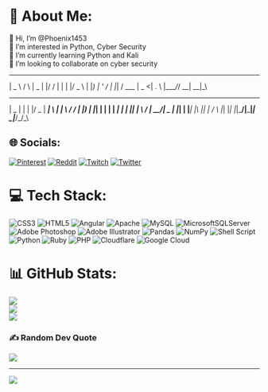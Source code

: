 # 💫 About Me:
👋 Hi, I’m @Phoenix1453<br>👀 I’m interested in Python, Cyber Security<br>🌱 I’m currently learning Python and Kali<br>💞️ I’m looking to collaborate on cyber security

 ____    _    ____  _  __
|  _ \  / \  |  _ \| |/ /
| | | |/ _ \ | |_) | ' / 
| |_| / ___ \|  _ <| . \ 
|____/_/   \_\_| \_\_|\_\
                         
 ____  _   _  ___  _____ _   _ _____  __
|  _ \| | | |/ _ \| ____| \ | |_ _\ \/ /
| |_) | |_| | | | |  _| |  \| || | \  / 
|  __/|  _  | |_| | |___| |\  || | /  \ 
|_|   |_| |_|\___/|_____|_| \_|___/_/\_\


## 🌐 Socials:
[![Pinterest](https://img.shields.io/badge/Pinterest-%23E60023.svg?logo=Pinterest&logoColor=white)](https://pinterest.com/@haciogullariserhat) [![Reddit](https://img.shields.io/badge/Reddit-%23FF4500.svg?logo=Reddit&logoColor=white)](https://reddit.com/user/Long-Mud7641) [![Twitch](https://img.shields.io/badge/Twitch-%239146FF.svg?logo=Twitch&logoColor=white)](https://twitch.tv/serhatpotter) [![Twitter](https://img.shields.io/badge/Twitter-%231DA1F2.svg?logo=Twitter&logoColor=white)](https://twitter.com/@SerhatK2000) 

# 💻 Tech Stack:
![CSS3](https://img.shields.io/badge/css3-%231572B6.svg?style=for-the-badge&logo=css3&logoColor=white) ![HTML5](https://img.shields.io/badge/html5-%23E34F26.svg?style=for-the-badge&logo=html5&logoColor=white) ![Angular](https://img.shields.io/badge/angular-%23DD0031.svg?style=for-the-badge&logo=angular&logoColor=white) ![Apache](https://img.shields.io/badge/apache-%23D42029.svg?style=for-the-badge&logo=apache&logoColor=white) ![MySQL](https://img.shields.io/badge/mysql-%2300f.svg?style=for-the-badge&logo=mysql&logoColor=white) ![MicrosoftSQLServer](https://img.shields.io/badge/Microsoft%20SQL%20Sever-CC2927?style=for-the-badge&logo=microsoft%20sql%20server&logoColor=white) ![Adobe Photoshop](https://img.shields.io/badge/adobephotoshop-%2331A8FF.svg?style=for-the-badge&logo=adobephotoshop&logoColor=white) ![Adobe Illustrator](https://img.shields.io/badge/adobeillustrator-%23FF9A00.svg?style=for-the-badge&logo=adobeillustrator&logoColor=white) ![Pandas](https://img.shields.io/badge/pandas-%23150458.svg?style=for-the-badge&logo=pandas&logoColor=white) ![NumPy](https://img.shields.io/badge/numpy-%23013243.svg?style=for-the-badge&logo=numpy&logoColor=white) ![Shell Script](https://img.shields.io/badge/shell_script-%23121011.svg?style=for-the-badge&logo=gnu-bash&logoColor=white) ![Python](https://img.shields.io/badge/python-3670A0?style=for-the-badge&logo=python&logoColor=ffdd54) ![Ruby](https://img.shields.io/badge/ruby-%23CC342D.svg?style=for-the-badge&logo=ruby&logoColor=white) ![PHP](https://img.shields.io/badge/php-%23777BB4.svg?style=for-the-badge&logo=php&logoColor=white) ![Cloudflare](https://img.shields.io/badge/Cloudflare-F38020?style=for-the-badge&logo=Cloudflare&logoColor=white) ![Google Cloud](https://img.shields.io/badge/Google%20Cloud-%234285F4.svg?style=for-the-badge&logo=google-cloud&logoColor=white)
# 📊 GitHub Stats:
![](https://github-readme-stats.vercel.app/api?username=Phoenix1453&theme=dark&hide_border=false&include_all_commits=false&count_private=false)<br/>
![](https://github-readme-streak-stats.herokuapp.com/?user=Phoenix1453&theme=dark&hide_border=false)<br/>
![](https://github-readme-stats.vercel.app/api/top-langs/?username=Phoenix1453&theme=dark&hide_border=false&include_all_commits=false&count_private=false&layout=compact)

### ✍️ Random Dev Quote
![](https://quotes-github-readme.vercel.app/api?type=horizontal&theme=radical)

---
[![](https://visitcount.itsvg.in/api?id=Phoenix1453&icon=0&color=0)](https://visitcount.itsvg.in)

<!-- Proudly created with GPRM ( https://gprm.itsvg.in ) -->

<!---
Phoenix1453/Phoenix1453 is a ✨ special ✨ repository because its `README.md` (this file) appears on your GitHub profile.
You can click the Preview link to take a look at your changes.
--->

